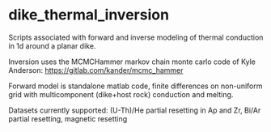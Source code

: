 # dike_thermal_inversion

Scripts associated with forward and inverse modeling of thermal conduction in 1d around a planar dike. 

Inversion uses the MCMCHammer markov chain monte carlo code of Kyle Anderson: https://gitlab.com/kander/mcmc_hammer

Forward model is standalone matlab code, finite differences on non-uniform grid with multicomponent (dike+host rock) conduction and melting.

Datasets currently supported: (U-Th)/He partial resetting in Ap and Zr, Bi/Ar partial resetting, magnetic resetting



